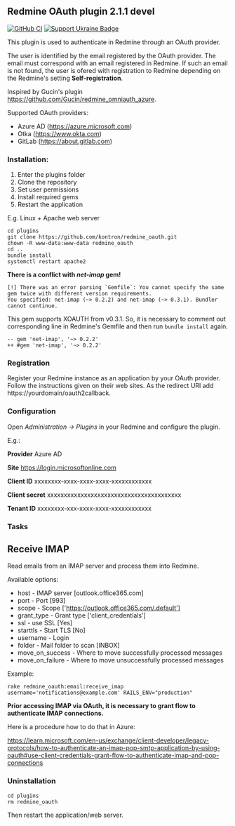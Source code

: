## Redmine OAuth plugin 2.1.1 devel

[![GitHub CI](https://github.com/kontron/redmine_oauth/actions/workflows/rubyonrails.yml/badge.svg?branch=devel)](https://github.com/kontron/redmine_oauth/actions/workflows/rubyonrails.yml)
[![Support Ukraine Badge](https://bit.ly/support-ukraine-now)](https://github.com/support-ukraine/support-ukraine)

This plugin is used to authenticate in Redmine through an OAuth provider.

The user is identified by the email registered by the OAuth provider. The email must correspond with an email registered 
in Redmine. If such an email is not found, the user is ofered with registration to Redmine depending on the Redmine's 
setting **Self-registration**.

Inspired by Gucin's plugin https://github.com/Gucin/redmine_omniauth_azure.

Supported OAuth providers:
* Azure AD (https://azure.microsoft.com)
* Otka (https://www.okta.com)
* GitLab (https://about.gitlab.com)

### Installation:

1. Enter the plugins folder 
2. Clone the repository
3. Set user permissions
4. Install required gems
5. Restart the application

E.g. Linux + Apache web server

```shell 
cd plugins
git clone https://github.com/kontron/redmine_oauth.git
chown -R www-data:www-data redmine_oauth
cd ..
bundle install
systemctl restart apache2
```

**There is a conflict with *net-imap* gem!**

```
[!] There was an error parsing `Gemfile`: You cannot specify the same gem twice with different version requirements.
You specified: net-imap (~> 0.2.2) and net-imap (~> 0.3.1). Bundler cannot continue.
```

This gem supports XOAUTH from v0.3.1. So, it is necessary to comment out
corresponding line in Redmine's Gemfile and then run `bundle install` again.

```
-- gem 'net-imap', '~> 0.2.2'
++ #gem 'net-imap', '~> 0.2.2'
```

### Registration

Register your Redmine instance as an application by your OAuth provider. Follow the instructions given on their web 
sites. As the redirect URI add https://yourdomain/oauth2callback.

### Configuration

Open _Administration -> Plugins_ in your Redmine and configure the plugin.

 E.g.:

**Provider**  Azure AD

**Site**  https://login.microsoftonline.com

**Client ID** xxxxxxxx-xxxx-xxxx-xxxx-xxxxxxxxxxxx

**Client secret** xxxxxxxxxxxxxxxxxxxxxxxxxxxxxxxxxxxxxxxx

**Tenant ID** xxxxxxxx-xxx-xxxx-xxxx-xxxxxxxxxxxx

### Tasks

## Receive IMAP
Read emails from an IMAP server and process them into Redmine.

Available options:
* host - IMAP server [outlook.office365.com]
* port - Port [993]
* scope - Scope ['https://outlook.office365.com/.default']
* grant_type - Grant type ['client_credentials']
* ssl - use SSL [Yes]
* starttls - Start TLS [No]
* username - Login     
* folder - Mail folder to scan [INBOX]
* move_on_success - Where to move successfully processed messages
* move_on_failure - Where to move unsuccessfully processed messages

Example:

```rake redmine_oauth:email:receive_imap username='notifications@example.com' RAILS_ENV="production"```

**Prior accessing IMAP via OAuth, it is necessary to grant flow to authenticate IMAP connections.**

Here is a procedure how to do that in Azure:

https://learn.microsoft.com/en-us/exchange/client-developer/legacy-protocols/how-to-authenticate-an-imap-pop-smtp-application-by-using-oauth#use-client-credentials-grant-flow-to-authenticate-imap-and-pop-connections

### Uninstallation

```
cd plugins
rm redmine_oauth
```
Then restart the application/web server.